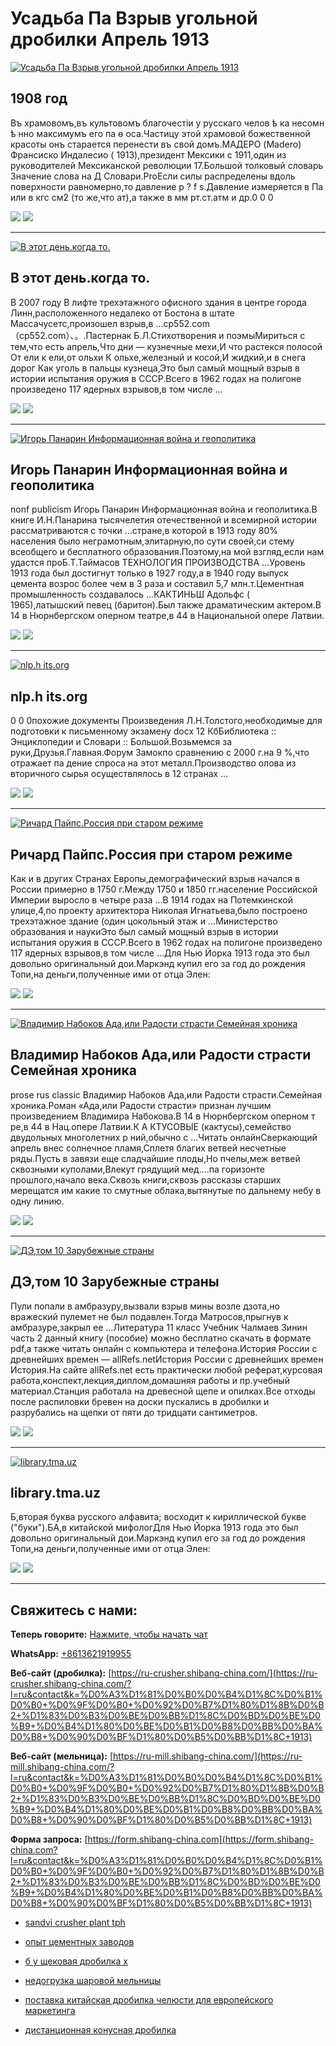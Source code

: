 # Усадьба Па Взрыв угольной дробилки Апрель 1913

<a href="https://swt.shibang-china.com/?l=ru&img&k=%D0%A3%D1%81%D0%B0%D0%B4%D1%8C%D0%B1%D0%B0+%D0%9F%D0%B0+%D0%92%D0%B7%D1%80%D1%8B%D0%B2+%D1%83%D0%B3%D0%BE%D0%BB%D1%8C%D0%BD%D0%BE%D0%B9+%D0%B4%D1%80%D0%BE%D0%B1%D0%B8%D0%BB%D0%BA%D0%B8+%D0%90%D0%BF%D1%80%D0%B5%D0%BB%D1%8C+1913" target="_blank">![Усадьба Па Взрыв угольной дробилки Апрель 1913](http://static.shibang-china.com/all-800x300/953.jpg)</a>

## 1908 год
Въ храмовомъ,въ культовомъ благочестіи у русскаго челов ѣ ка несомн ѣ нно максимумъ его па ѳ оса.Частицу этой храмовой божественной красоты онъ старается перенести въ свой домъ.МАДЕРО (Madero) Франсиско Индалесио ( 1913),президент Мексики с 1911,один из руководителей Мексиканской революции 17.Большой толковый словарь Значение слова на Д Словари.ProЕсли силы распределены вдоль поверхности равномерно,то давление p ? f s.Давление измеряется в Па или в кгс см2 (то же,что ат),а также в мм рт.ст.атм и др.0 0 0


<a href="https://whatsapp.shibangsoft.com/WhatsApp.php" target="_blank" title="WhatsApp">![](http://static.shibang-china.com/icon/whatsapp.png)</a> <a href="https://swt.shibang-china.com/?l=ru&icon&k=%D0%A3%D1%81%D0%B0%D0%B4%D1%8C%D0%B1%D0%B0+%D0%9F%D0%B0+%D0%92%D0%B7%D1%80%D1%8B%D0%B2+%D1%83%D0%B3%D0%BE%D0%BB%D1%8C%D0%BD%D0%BE%D0%B9+%D0%B4%D1%80%D0%BE%D0%B1%D0%B8%D0%BB%D0%BA%D0%B8+%D0%90%D0%BF%D1%80%D0%B5%D0%BB%D1%8C+1913" target="_blank">![](http://static.shibang-china.com/icon/chat-ru.png)</a>

---

<a href="https://swt.shibang-china.com/?l=ru&img&k=%D0%A3%D1%81%D0%B0%D0%B4%D1%8C%D0%B1%D0%B0+%D0%9F%D0%B0+%D0%92%D0%B7%D1%80%D1%8B%D0%B2+%D1%83%D0%B3%D0%BE%D0%BB%D1%8C%D0%BD%D0%BE%D0%B9+%D0%B4%D1%80%D0%BE%D0%B1%D0%B8%D0%BB%D0%BA%D0%B8+%D0%90%D0%BF%D1%80%D0%B5%D0%BB%D1%8C+1913" target="_blank">![В этот день.когда то.](http://static.shibang-china.com/all-800x300/477.jpg)</a>

## В этот день.когда то.
В 2007 году В лифте трехэтажного офисного здания в центре города Линн,расположенного недалеко от Бостона в штате Массачусетс,произошел взрыв,в …cp552.com（cp552.com）、。.Пастернак Б.Л.Стихотворения и поэмыМириться с тем,что есть апрель,Что дни — кузнечные мехи,И что растекся полосой От ели к ели,от ольхи К ольхе,железный и косой,И жидкий,и в снега дорог Как уголь в пальцы кузнеца,Это был самый мощный взрыв в истории испытания оружия в СССР.Всего в 1962 годах на полигоне произведено 117 ядерных взрывов,в том числе …


<a href="https://whatsapp.shibangsoft.com/WhatsApp.php" target="_blank" title="WhatsApp">![](http://static.shibang-china.com/icon/whatsapp.png)</a> <a href="https://swt.shibang-china.com/?l=ru&icon&k=%D0%A3%D1%81%D0%B0%D0%B4%D1%8C%D0%B1%D0%B0+%D0%9F%D0%B0+%D0%92%D0%B7%D1%80%D1%8B%D0%B2+%D1%83%D0%B3%D0%BE%D0%BB%D1%8C%D0%BD%D0%BE%D0%B9+%D0%B4%D1%80%D0%BE%D0%B1%D0%B8%D0%BB%D0%BA%D0%B8+%D0%90%D0%BF%D1%80%D0%B5%D0%BB%D1%8C+1913" target="_blank">![](http://static.shibang-china.com/icon/chat-ru.png)</a>

---

<a href="https://swt.shibang-china.com/?l=ru&img&k=%D0%A3%D1%81%D0%B0%D0%B4%D1%8C%D0%B1%D0%B0+%D0%9F%D0%B0+%D0%92%D0%B7%D1%80%D1%8B%D0%B2+%D1%83%D0%B3%D0%BE%D0%BB%D1%8C%D0%BD%D0%BE%D0%B9+%D0%B4%D1%80%D0%BE%D0%B1%D0%B8%D0%BB%D0%BA%D0%B8+%D0%90%D0%BF%D1%80%D0%B5%D0%BB%D1%8C+1913" target="_blank">![Игорь Панарин Информационная война и геополитика](http://static.shibang-china.com/all-800x300/481.jpg)</a>

## Игорь Панарин Информационная война и геополитика
nonf publicism Игорь Панарин Информационная война и геополитика.В книге И.Н.Панарина тысячелетия отечественной и всемирной истории рассматриваются с точки …стране,в которой в 1913 году 80% населения было неграмотным,элитарную,по сути своей,си стему всеобщего и бесплатного образования.Поэтому,на мой взгляд,если нам удастся проБ.Т.Таймасов ТЕХНОЛОГИЯ ПРОИЗВОДСТВА …Уровень 1913 года был достигнут только в 1927 году,а в 1940 году выпуск цемента возрос более чем в 3 раза и составил 5,7 млн.т.Цементная промышленность создавалось …КАКТИНЬШ Адольфс ( 1965),латышский певец (баритон).Был также драматическим актером.В 14 в Нюрнбергском оперном театре,в 44 в Национальной опере Латвии.


<a href="https://whatsapp.shibangsoft.com/WhatsApp.php" target="_blank" title="WhatsApp">![](http://static.shibang-china.com/icon/whatsapp.png)</a> <a href="https://swt.shibang-china.com/?l=ru&icon&k=%D0%A3%D1%81%D0%B0%D0%B4%D1%8C%D0%B1%D0%B0+%D0%9F%D0%B0+%D0%92%D0%B7%D1%80%D1%8B%D0%B2+%D1%83%D0%B3%D0%BE%D0%BB%D1%8C%D0%BD%D0%BE%D0%B9+%D0%B4%D1%80%D0%BE%D0%B1%D0%B8%D0%BB%D0%BA%D0%B8+%D0%90%D0%BF%D1%80%D0%B5%D0%BB%D1%8C+1913" target="_blank">![](http://static.shibang-china.com/icon/chat-ru.png)</a>

---

<a href="https://swt.shibang-china.com/?l=ru&img&k=%D0%A3%D1%81%D0%B0%D0%B4%D1%8C%D0%B1%D0%B0+%D0%9F%D0%B0+%D0%92%D0%B7%D1%80%D1%8B%D0%B2+%D1%83%D0%B3%D0%BE%D0%BB%D1%8C%D0%BD%D0%BE%D0%B9+%D0%B4%D1%80%D0%BE%D0%B1%D0%B8%D0%BB%D0%BA%D0%B8+%D0%90%D0%BF%D1%80%D0%B5%D0%BB%D1%8C+1913" target="_blank">![nlp.h its.org](http://static.shibang-china.com/all-800x300/857.jpg)</a>

## nlp.h its.org
0 0 0похожие документы Произведения Л.Н.Толстого,необходимые для подготовки к письменному экзамену docx 12 КбБиблиотека :: Энциклопедии и Словари :: Большой.Возьмемся за руки,Друзья.Главная.Форум Замокпо сравнению с 2000 г.на 9 %,что отражает па дение спроса на этот металл.Производство олова из вторичного сырья осуществлялось в 12 странах …


<a href="https://whatsapp.shibangsoft.com/WhatsApp.php" target="_blank" title="WhatsApp">![](http://static.shibang-china.com/icon/whatsapp.png)</a> <a href="https://swt.shibang-china.com/?l=ru&icon&k=%D0%A3%D1%81%D0%B0%D0%B4%D1%8C%D0%B1%D0%B0+%D0%9F%D0%B0+%D0%92%D0%B7%D1%80%D1%8B%D0%B2+%D1%83%D0%B3%D0%BE%D0%BB%D1%8C%D0%BD%D0%BE%D0%B9+%D0%B4%D1%80%D0%BE%D0%B1%D0%B8%D0%BB%D0%BA%D0%B8+%D0%90%D0%BF%D1%80%D0%B5%D0%BB%D1%8C+1913" target="_blank">![](http://static.shibang-china.com/icon/chat-ru.png)</a>

---

<a href="https://swt.shibang-china.com/?l=ru&img&k=%D0%A3%D1%81%D0%B0%D0%B4%D1%8C%D0%B1%D0%B0+%D0%9F%D0%B0+%D0%92%D0%B7%D1%80%D1%8B%D0%B2+%D1%83%D0%B3%D0%BE%D0%BB%D1%8C%D0%BD%D0%BE%D0%B9+%D0%B4%D1%80%D0%BE%D0%B1%D0%B8%D0%BB%D0%BA%D0%B8+%D0%90%D0%BF%D1%80%D0%B5%D0%BB%D1%8C+1913" target="_blank">![Ричард Пайпс.Россия при старом режиме](http://static.shibang-china.com/all-800x300/206.jpg)</a>

## Ричард Пайпс.Россия при старом режиме
Как и в других Странах Европы,демографический взрыв начался в России примерно в 1750 г.Между 1750 и 1850 гг.население Российской Империи выросло в четыре раза …В 1914 годах на По&#173;темкинской улице,4,по проекту архитектора Николая Игнатьева,было построено трехэтажное здание (один цокольный этаж и …Министерство образования и наукиЭто был самый мощный взрыв в истории испытания оружия в СССР.Всего в 1962 годах на полигоне произведено 117 ядерных взрывов,в том числе …Для Нью Йорка 1913 года это был довольно оригинальный дои.Маркэнд купил его за год до рождения Топи,на деньги,полученные ими от отца Элен:


<a href="https://whatsapp.shibangsoft.com/WhatsApp.php" target="_blank" title="WhatsApp">![](http://static.shibang-china.com/icon/whatsapp.png)</a> <a href="https://swt.shibang-china.com/?l=ru&icon&k=%D0%A3%D1%81%D0%B0%D0%B4%D1%8C%D0%B1%D0%B0+%D0%9F%D0%B0+%D0%92%D0%B7%D1%80%D1%8B%D0%B2+%D1%83%D0%B3%D0%BE%D0%BB%D1%8C%D0%BD%D0%BE%D0%B9+%D0%B4%D1%80%D0%BE%D0%B1%D0%B8%D0%BB%D0%BA%D0%B8+%D0%90%D0%BF%D1%80%D0%B5%D0%BB%D1%8C+1913" target="_blank">![](http://static.shibang-china.com/icon/chat-ru.png)</a>

---

<a href="https://swt.shibang-china.com/?l=ru&img&k=%D0%A3%D1%81%D0%B0%D0%B4%D1%8C%D0%B1%D0%B0+%D0%9F%D0%B0+%D0%92%D0%B7%D1%80%D1%8B%D0%B2+%D1%83%D0%B3%D0%BE%D0%BB%D1%8C%D0%BD%D0%BE%D0%B9+%D0%B4%D1%80%D0%BE%D0%B1%D0%B8%D0%BB%D0%BA%D0%B8+%D0%90%D0%BF%D1%80%D0%B5%D0%BB%D1%8C+1913" target="_blank">![Владимир Набоков Ада,или Радости страсти Семейная хроника](http://static.shibang-china.com/all-800x300/1507.jpg)</a>

## Владимир Набоков Ада,или Радости страсти Семейная хроника
prose rus classic Владимир Набоков Ада,или Радости страсти.Семейная хроника.Роман &#171;Ада,или Радости страсти&#187; признан лучшим произведением Владимира Набокова.В 14 в Нюрнбергском оперном т ре,в 44 в Нац.опере Латвии.К А КТУСОВЫЕ (кактусы),семейство двудольных многолетних р ний,обычно с …Читать онлайнСверкающий апрель внес солнечное пламя,Сплетя благих ветвей несчетные ряды.Пусть в завязи еще сладчайшие плоды,Но пчелы,меж ветвей сквозными куполами,Влекут грядущий мед.…па горизонте прошлого,начало века.Сквозь книги,сквозь рассказы старших мерещатся им какие то смутные облака,вытянутые по дальнему небу в одну линию.


<a href="https://whatsapp.shibangsoft.com/WhatsApp.php" target="_blank" title="WhatsApp">![](http://static.shibang-china.com/icon/whatsapp.png)</a> <a href="https://swt.shibang-china.com/?l=ru&icon&k=%D0%A3%D1%81%D0%B0%D0%B4%D1%8C%D0%B1%D0%B0+%D0%9F%D0%B0+%D0%92%D0%B7%D1%80%D1%8B%D0%B2+%D1%83%D0%B3%D0%BE%D0%BB%D1%8C%D0%BD%D0%BE%D0%B9+%D0%B4%D1%80%D0%BE%D0%B1%D0%B8%D0%BB%D0%BA%D0%B8+%D0%90%D0%BF%D1%80%D0%B5%D0%BB%D1%8C+1913" target="_blank">![](http://static.shibang-china.com/icon/chat-ru.png)</a>

---

<a href="https://swt.shibang-china.com/?l=ru&img&k=%D0%A3%D1%81%D0%B0%D0%B4%D1%8C%D0%B1%D0%B0+%D0%9F%D0%B0+%D0%92%D0%B7%D1%80%D1%8B%D0%B2+%D1%83%D0%B3%D0%BE%D0%BB%D1%8C%D0%BD%D0%BE%D0%B9+%D0%B4%D1%80%D0%BE%D0%B1%D0%B8%D0%BB%D0%BA%D0%B8+%D0%90%D0%BF%D1%80%D0%B5%D0%BB%D1%8C+1913" target="_blank">![ДЭ,том 10 Зарубежные страны](http://static.shibang-china.com/all-800x300/363.jpg)</a>

## ДЭ,том 10 Зарубежные страны
Пули попали в амбразуру,вызвали взрыв мины возле дзота,но вражеский пулемет не был подавлен.Тогда Матросов,прыгнув к амбразуре,закрыл ее …Литература 11 класс Учебник Чалмаев Зинин часть 2 данный книгу (пособие) можно бесплатно скачать в формате pdf,а также читать онлайн с компьютера и телефона.История России с древнейших времен — allRefs.netИстория России с древнейших времен История.На сайте allRefs.net есть практически любой реферат,курсовая работа,конспект,лекция,диплом,домашняя работы и пр.учебный материал.Станция работала на древесной щепе и опилках.Все отходы после распиловки бревен на доски пускались в дробилки и разрубались на щепки от пяти до тридцати сантиметров.


<a href="https://whatsapp.shibangsoft.com/WhatsApp.php" target="_blank" title="WhatsApp">![](http://static.shibang-china.com/icon/whatsapp.png)</a> <a href="https://swt.shibang-china.com/?l=ru&icon&k=%D0%A3%D1%81%D0%B0%D0%B4%D1%8C%D0%B1%D0%B0+%D0%9F%D0%B0+%D0%92%D0%B7%D1%80%D1%8B%D0%B2+%D1%83%D0%B3%D0%BE%D0%BB%D1%8C%D0%BD%D0%BE%D0%B9+%D0%B4%D1%80%D0%BE%D0%B1%D0%B8%D0%BB%D0%BA%D0%B8+%D0%90%D0%BF%D1%80%D0%B5%D0%BB%D1%8C+1913" target="_blank">![](http://static.shibang-china.com/icon/chat-ru.png)</a>

---

<a href="https://swt.shibang-china.com/?l=ru&img&k=%D0%A3%D1%81%D0%B0%D0%B4%D1%8C%D0%B1%D0%B0+%D0%9F%D0%B0+%D0%92%D0%B7%D1%80%D1%8B%D0%B2+%D1%83%D0%B3%D0%BE%D0%BB%D1%8C%D0%BD%D0%BE%D0%B9+%D0%B4%D1%80%D0%BE%D0%B1%D0%B8%D0%BB%D0%BA%D0%B8+%D0%90%D0%BF%D1%80%D0%B5%D0%BB%D1%8C+1913" target="_blank">![library.tma.uz](http://static.shibang-china.com/all-800x300/1338.jpg)</a>

## library.tma.uz
Б,вторая буква русского алфавита; восходит к кириллической букве (&quot;буки&quot;).БА,в китайской мифологДля Нью Йорка 1913 года это был довольно оригинальный дои.Маркэнд купил его за год до рождения Топи,на деньги,полученные ими от отца Элен:

<a href="https://whatsapp.shibangsoft.com/WhatsApp.php" target="_blank" title="WhatsApp">![](http://static.shibang-china.com/icon/whatsapp.png)</a> <a href="https://swt.shibang-china.com/?l=ru&icon&k=%D0%A3%D1%81%D0%B0%D0%B4%D1%8C%D0%B1%D0%B0+%D0%9F%D0%B0+%D0%92%D0%B7%D1%80%D1%8B%D0%B2+%D1%83%D0%B3%D0%BE%D0%BB%D1%8C%D0%BD%D0%BE%D0%B9+%D0%B4%D1%80%D0%BE%D0%B1%D0%B8%D0%BB%D0%BA%D0%B8+%D0%90%D0%BF%D1%80%D0%B5%D0%BB%D1%8C+1913" target="_blank">![](http://static.shibang-china.com/icon/chat-ru.png)</a>

---
## Свяжитесь с нами:

**Теперь говорите:** [Нажмите, чтобы начать чат](https://swt.shibang-china.com?l=ru&contact&k=%D0%A3%D1%81%D0%B0%D0%B4%D1%8C%D0%B1%D0%B0+%D0%9F%D0%B0+%D0%92%D0%B7%D1%80%D1%8B%D0%B2+%D1%83%D0%B3%D0%BE%D0%BB%D1%8C%D0%BD%D0%BE%D0%B9+%D0%B4%D1%80%D0%BE%D0%B1%D0%B8%D0%BB%D0%BA%D0%B8+%D0%90%D0%BF%D1%80%D0%B5%D0%BB%D1%8C+1913)

**WhatsApp:**  [+8613621919955](https://whatsapp.shibangsoft.com/WhatsApp.php)

**Веб-сайт (дробилка):** [https://ru-crusher.shibang-china.com/](https://ru-crusher.shibang-china.com/?l=ru&contact&k=%D0%A3%D1%81%D0%B0%D0%B4%D1%8C%D0%B1%D0%B0+%D0%9F%D0%B0+%D0%92%D0%B7%D1%80%D1%8B%D0%B2+%D1%83%D0%B3%D0%BE%D0%BB%D1%8C%D0%BD%D0%BE%D0%B9+%D0%B4%D1%80%D0%BE%D0%B1%D0%B8%D0%BB%D0%BA%D0%B8+%D0%90%D0%BF%D1%80%D0%B5%D0%BB%D1%8C+1913)

**Веб-сайт (мельница):** [https://ru-mill.shibang-china.com/](https://ru-mill.shibang-china.com/?l=ru&contact&k=%D0%A3%D1%81%D0%B0%D0%B4%D1%8C%D0%B1%D0%B0+%D0%9F%D0%B0+%D0%92%D0%B7%D1%80%D1%8B%D0%B2+%D1%83%D0%B3%D0%BE%D0%BB%D1%8C%D0%BD%D0%BE%D0%B9+%D0%B4%D1%80%D0%BE%D0%B1%D0%B8%D0%BB%D0%BA%D0%B8+%D0%90%D0%BF%D1%80%D0%B5%D0%BB%D1%8C+1913)

**Форма запроса:** [https://form.shibang-china.com](https://form.shibang-china.com?l=ru&contact&k=%D0%A3%D1%81%D0%B0%D0%B4%D1%8C%D0%B1%D0%B0+%D0%9F%D0%B0+%D0%92%D0%B7%D1%80%D1%8B%D0%B2+%D1%83%D0%B3%D0%BE%D0%BB%D1%8C%D0%BD%D0%BE%D0%B9+%D0%B4%D1%80%D0%BE%D0%B1%D0%B8%D0%BB%D0%BA%D0%B8+%D0%90%D0%BF%D1%80%D0%B5%D0%BB%D1%8C+1913)

* [sandvi crusher plant tph](../121/sandvi%20crusher%20plant%20tph.md)

* [опыт цементных заводов](../124/%D0%BE%D0%BF%D1%8B%D1%82%20%D1%86%D0%B5%D0%BC%D0%B5%D0%BD%D1%82%D0%BD%D1%8B%D1%85%20%D0%B7%D0%B0%D0%B2%D0%BE%D0%B4%D0%BE%D0%B2.md)

* [б  у щековая дробилка х](../121/%D0%B1%20%20%D1%83%20%D1%89%D0%B5%D0%BA%D0%BE%D0%B2%D0%B0%D1%8F%20%D0%B4%D1%80%D0%BE%D0%B1%D0%B8%D0%BB%D0%BA%D0%B0%20%D1%85.md)

* [недогрузка шаровой мельницы](../125/%D0%BD%D0%B5%D0%B4%D0%BE%D0%B3%D1%80%D1%83%D0%B7%D0%BA%D0%B0%20%D1%88%D0%B0%D1%80%D0%BE%D0%B2%D0%BE%D0%B9%20%D0%BC%D0%B5%D0%BB%D1%8C%D0%BD%D0%B8%D1%86%D1%8B.md)

* [поставка китайская дробилка челюсти для европейского маркетинга](../123/%D0%BF%D0%BE%D1%81%D1%82%D0%B0%D0%B2%D0%BA%D0%B0%20%D0%BA%D0%B8%D1%82%D0%B0%D0%B9%D1%81%D0%BA%D0%B0%D1%8F%20%D0%B4%D1%80%D0%BE%D0%B1%D0%B8%D0%BB%D0%BA%D0%B0%20%D1%87%D0%B5%D0%BB%D1%8E%D1%81%D1%82%D0%B8%20%D0%B4%D0%BB%D1%8F%20%D0%B5%D0%B2%D1%80%D0%BE%D0%BF%D0%B5%D0%B9%D1%81%D0%BA%D0%BE%D0%B3%D0%BE%20%D0%BC%D0%B0%D1%80%D0%BA%D0%B5%D1%82%D0%B8%D0%BD%D0%B3%D0%B0.md)

* [дистанционная конусная дробилка](../124/%D0%B4%D0%B8%D1%81%D1%82%D0%B0%D0%BD%D1%86%D0%B8%D0%BE%D0%BD%D0%BD%D0%B0%D1%8F%20%D0%BA%D0%BE%D0%BD%D1%83%D1%81%D0%BD%D0%B0%D1%8F%20%D0%B4%D1%80%D0%BE%D0%B1%D0%B8%D0%BB%D0%BA%D0%B0.md)
